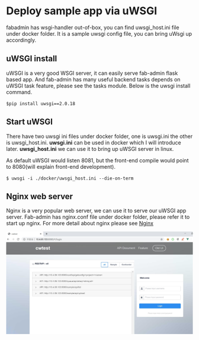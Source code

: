 # Deploy sample app via uWSGI

fabadmin has wsgi-handler out-of-box, you can find uwsgi_host.ini file under docker folder. It is a sample
uwsgi config file, you can bring uWsgi up accordingly.

## uWSGI install

uWSGI is a very good WSGI server, it can easily serve fab-admin flask based app. And fab-admin has many useful backend
tasks depends on uWSGI task feature, please see the tasks module. Below is the uwsgi install command.


```linux
$pip install uwsgi==2.0.18
```

## Start uWSGI

There have two uwsgi ini files under docker folder, one is uwsgi.ini the other is uwsgi_host.ini. **uwsgi.ini** can be
used in docker which I will introduce later. **uwsgi_host.ini** we can use it to bring up uWSGI server in linux.

As default uWSGI would listen 8081, but the front-end compile would point to 8080(will explain front-end development).

```linux
$ uwsgi -i ./docker/uwsgi_host.ini --die-on-term
```

## Nginx web server

Nginx is a very popular web server, we can use it to serve our uWSGI app server. Fab-admin has nginx.conf file under docker
folder, please refer it to start up nginx. For more detail about nginx please see [Nginx](http://nginx.org/)

![Login page](./img/fab_login_page_deploy.jpg)


